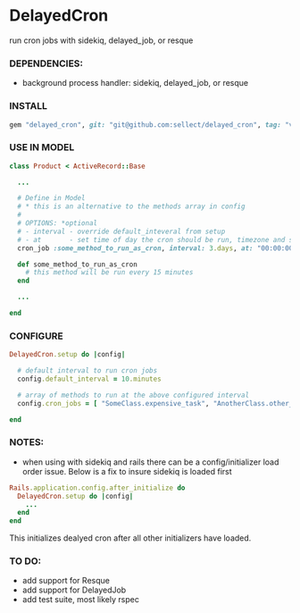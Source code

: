 # DelayedCron
run cron jobs with sidekiq, delayed_job, or resque

### DEPENDENCIES:
- background process handler: sidekiq, delayed_job, or resque

### INSTALL 

```ruby
gem "delayed_cron", git: "git@github.com:sellect/delayed_cron", tag: "v0.1.0"
```

### USE IN MODEL
```ruby
class Product < ActiveRecord::Base

  ...

  # Define in Model
  # * this is an alternative to the methods array in config
  #
  # OPTIONS: *optional
  # - interval - override default_inteveral from setup
  # - at       - set time of day the cron should be run, timezone and seconds are optional
  cron_job :some_method_to_run_as_cron, interval: 3.days, at: "00:00:00 -0400"

  def some_method_to_run_as_cron
    # this method will be run every 15 minutes
  end

  ...

end
```

### CONFIGURE
```ruby
DelayedCron.setup do |config|

  # default interval to run cron jobs
  config.default_interval = 10.minutes

  # array of methods to run at the above configured interval
  config.cron_jobs = [ "SomeClass.expensive_task", "AnotherClass.other_expensive_task" ]

end
```

### NOTES:

- when using with sidekiq and rails there can be a config/initializer load order issue. Below is a fix to insure sidekiq is loaded first
```ruby
Rails.application.config.after_initialize do  
  DelayedCron.setup do |config|
    ...
  end
end
```
This initializes dealyed cron after all other initializers have loaded.


### TO DO:
- add support for Resque
- add support for DelayedJob
- add test suite, most likely rspec

